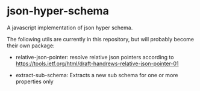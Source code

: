 # json-hyper-schema
A javascript implementation of json hyper schema.

The following utils are currently in this repository, but will probably become their own package:

- relative-json-pointer: resolve relative json pointers according to https://tools.ietf.org/html/draft-handrews-relative-json-pointer-01

- extract-sub-schema: Extracts a new sub schema for one or more properties only
